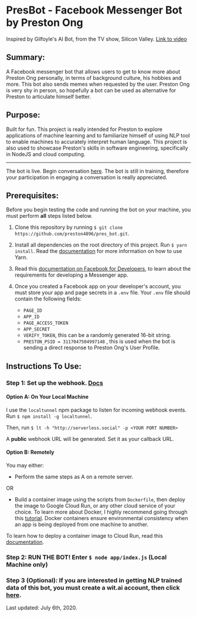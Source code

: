 # PresBot - Facebook Messenger Bot by Preston Ong

Inspired by Gilfoyle's AI Bot, from the TV show, Silicon Valley. [Link to video](https://www.youtube.com/watch?v=IWIusSdn1e4)

## Summary:
A Facebook messenger bot that allows users to get to know more about Preston Ong personally, in terms of background culture, his hobbies and more. This bot also sends memes when requested by the user. 
Preston Ong is very shy in person, so hopefully a bot can be used as alternative for Preston to articulate himself better. 

## Purpose:
Built for fun. This project is really intended for Preston to explore applications of machine learning and to familiarize himself of using NLP tool to enable machines to accurately interpret human language. This project is also used to showcase Preston's skills in software engineering, specifically in NodeJS and cloud computing.

----------

The bot is live. Begin conversation [here](http://m.me/presbot4896/). The bot is still in training, therefore your participation in engaging a conversation is really appreciated.

## Prerequisites:
Before you begin testing the code and running the bot on your machine, you must perform **all** steps listed below.

1. Clone this repository by running `$ git clone https://github.com/preston4896/pres_bot.git`.

2. Install all dependencies on the root directory of this project. Run `$ yarn install`. Read the [documentation](https://yarnpkg.com/) for more information on how to use Yarn.

3. Read this [documentation on Facebook for Developers](https://developers.facebook.com/docs/messenger-platform/getting-started/app-setup), to learn about the requirements for developing a Messenger app.

4. Once you created a Facebook app on your developer's account, you must store your app and page secrets in a `.env` file. Your `.env` file should contain the following fields:
    - `PAGE_ID`
    - `APP_ID`
    - `PAGE_ACCESS_TOKEN`
    - `APP_SECRET`
    - `VERIFY_TOKEN`, this can be a randomly generated 16-bit string.
    - `PRESTON_PSID = 3117047504997148` , this is used when the bot is sending a direct response to Preston Ong's User Profile.

## Instructions To Use:

### Step 1: Set up the webhook. [Docs](https://developers.facebook.com/docs/messenger-platform/getting-started/webhook-setup)

#### Option A: On Your Local Machine
I use the `localtunnel` npm package to listen for incoming webhook events. Run `$ npm install -g localtunnel`.

Then, run `$ lt -h "http://serverless.social" -p <YOUR PORT NUMBER>`

A **public** webhook URL will be generated. Set it as your callback URL. 

#### Option B: Remotely
You may either:
- Perform the same steps as A on a remote server.

OR

- Build a container image using the scripts from `Dockerfile`, then deploy the image to Google Cloud Run, or any other cloud service of your choice. To learn more about Docker, I highly recommend going through this [tutorial](https://www.docker.com/101-tutorial). Docker containers ensure environmental consistency when an app is being deployed from one machine to another.

To learn how to deploy a container image to Cloud Run, read this [documentation](https://cloud.google.com/run/docs/quickstarts/build-and-deploy).

### Step 2: RUN THE BOT! Enter `$ node app/index.js` (Local Machine only)

### Step 3 (Optional): If you are interested in getting NLP trained data of this bot, you must create a wit.ai account, then click [here](https://wit.ai/v2/apps/397718547802889).

Last updated: July 6th, 2020.
